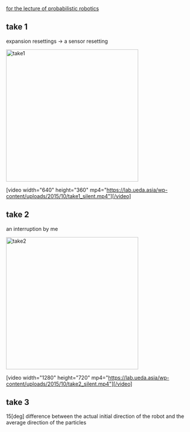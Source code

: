 <a href="https://lab.ueda.asia/?page_id=180">for the lecture of probabilistic robotics</a>

<h2>take 1</h2>

expansion resettings -> a sensor resetting


<a href="https://lab.ueda.asia/wp-content/uploads/2015/10/take1.gif"><img src="https://lab.ueda.asia/wp-content/uploads/2015/10/take1.gif" alt="take1" width="360" height="360" class="alignleft size-full wp-image-225" /></a>

[video width="640" height="360" mp4="https://lab.ueda.asia/wp-content/uploads/2015/10/take1_silent.mp4"][/video]

<h2>take 2</h2>

an interruption by me

<a href="https://lab.ueda.asia/wp-content/uploads/2015/10/take2.gif"><img src="https://lab.ueda.asia/wp-content/uploads/2015/10/take2.gif" alt="take2" width="360" height="360" class="alignleft size-full wp-image-224" /></a>

[video width="1280" height="720" mp4="https://lab.ueda.asia/wp-content/uploads/2015/10/take2_silent.mp4"][/video]

<h2>take 3</h2>

15[deg] difference between the actual initial direction of the robot and the average direction of the particles


